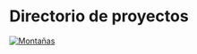 # Directorio de proyectos
[![Montañas](Axel "Montañas")](https://drive.google.com/file/d/1NA37qZ2hD0paor--QRAJo0KnEi_S9rP8/view?usp=sharing "Montañas")